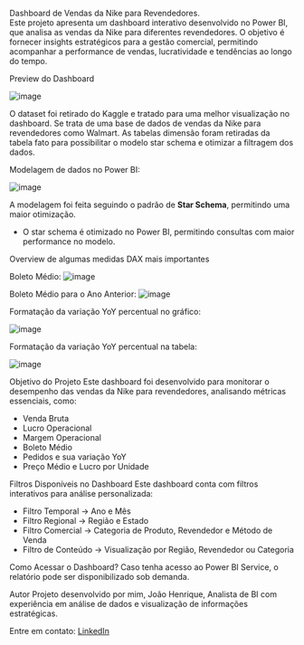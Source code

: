 Dashboard de Vendas da Nike para Revendedores. <br>
Este projeto apresenta um dashboard interativo desenvolvido no Power BI, que analisa as vendas da Nike para diferentes revendedores. O objetivo é fornecer insights estratégicos para a gestão comercial, permitindo acompanhar a performance de vendas, lucratividade e tendências ao longo do tempo.

Preview do Dashboard

![image](https://github.com/user-attachments/assets/1069dfdf-7707-4d84-b8ed-9f286717c511)

O dataset foi retirado do Kaggle e tratado para uma melhor visualização no dashboard.
Se trata de uma base de dados de vendas da Nike para revendedores como Walmart.
As tabelas dimensão foram retiradas da tabela fato para possibilitar o modelo star schema e otimizar a filtragem dos dados.

Modelagem de dados no Power BI:

![image](https://github.com/user-attachments/assets/e9309532-6f06-46bc-a3b5-9776290559b0)

A modelagem foi feita seguindo o padrão de **Star Schema**, permitindo uma maior otimização.
- O star schema é otimizado no Power BI, permitindo consultas com maior performance no modelo.

Overview de algumas medidas DAX mais importantes

Boleto Médio:
![image](https://github.com/user-attachments/assets/e68550c2-56c4-4205-8bb8-94944cbcfdbf)

Boleto Médio para o Ano Anterior:
![image](https://github.com/user-attachments/assets/71615aa4-70d9-461c-9f6b-6882a8641de4)

Formatação da variação YoY percentual no gráfico:

![image](https://github.com/user-attachments/assets/e41517a5-742b-405b-b74b-3efcee0dab39)

Formatação da variação YoY percentual na tabela:

![image](https://github.com/user-attachments/assets/7aa67e64-f79e-41ba-86a8-5c9c71419434)


Objetivo do Projeto
Este dashboard foi desenvolvido para monitorar o desempenho das vendas da Nike para revendedores, analisando métricas essenciais, como:

- Venda Bruta 
- Lucro Operacional 
- Margem Operacional 
- Boleto Médio 
- Pedidos e sua variação YoY
- Preço Médio e Lucro por Unidade 

Filtros Disponíveis no Dashboard
Este dashboard conta com filtros interativos para análise personalizada:

- Filtro Temporal → Ano e Mês
- Filtro Regional → Região e Estado
- Filtro Comercial → Categoria de Produto, Revendedor e Método de Venda
- Filtro de Conteúdo → Visualização por Região, Revendedor ou Categoria

Como Acessar o Dashboard?
Caso tenha acesso ao Power BI Service, o relatório pode ser disponibilizado sob demanda.

Autor
Projeto desenvolvido por mim, João Henrique, Analista de BI com experiência em análise de dados e visualização de informações estratégicas.

Entre em contato: [LinkedIn](https://www.linkedin.com/in/rickmenezes/)
